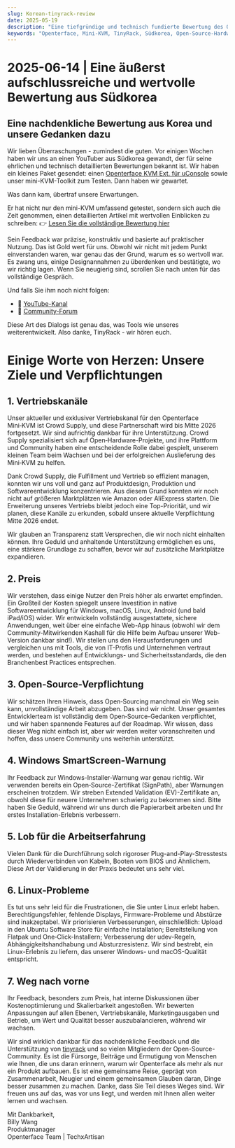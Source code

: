 ```yaml
---
slug: Korean-tinyrack-review
date: 2025-05-19
description: "Eine tiefgründige und technisch fundierte Bewertung des Openterface Mini-KVM aus der TinyRack-Community in Südkorea, gefolgt von einer transparenten und herzlichen Antwort unseres Teams. Dieser Austausch unterstreicht Feedback aus der Praxis, unser Engagement für Open Source und die gemeinsame Reise zur Verbesserung von Tools durch Community-Zusammenarbeit."
keywords: "Openterface, Mini-KVM, TinyRack, Südkorea, Open-Source-Hardware, USB KVM, Linux-Unterstützung, Community-Bewertung, ehrliches Feedback, Technik-Review, Windows KVM, Open-Hardware-Antwort, Crowd Supply, GitHub, Entwicklungs-Roadmap"
---
```


# 2025-06-14 | Eine äußerst aufschlussreiche und wertvolle Bewertung aus Südkorea

## Eine nachdenkliche Bewertung aus Korea und unsere Gedanken dazu

Wir lieben Überraschungen - zumindest die guten. Vor einigen Wochen haben wir uns an einen YouTuber aus Südkorea gewandt, der für seine ehrlichen und technisch detaillierten Bewertungen bekannt ist. Wir haben ein kleines Paket gesendet: einen [Openterface KVM Ext. für uConsole](https://shop.techxartisan.com/products/openterface-kvm-ext-for-uconsole) sowie unser mini-KVM-Toolkit zum Testen. Dann haben wir gewartet.

Was dann kam, übertraf unsere Erwartungen.

Er hat nicht nur den mini-KVM umfassend getestet, sondern sich auch die Zeit genommen, einen detaillierten Artikel mit wertvollen Einblicken zu schreiben:
👉 [Lesen Sie die vollständige Bewertung hier](https://tinyrack.kr/review/openterface)

Sein Feedback war präzise, konstruktiv und basierte auf praktischer Nutzung. Das ist Gold wert für uns. Obwohl wir nicht mit jedem Punkt einverstanden waren, war genau das der Grund, warum es so wertvoll war. Es zwang uns, einige Designannahmen zu überdenken und bestätigte, wo wir richtig lagen. Wenn Sie neugierig sind, scrollen Sie nach unten für das vollständige Gespräch.

Und falls Sie ihm noch nicht folgen:
- 🎥 [YouTube-Kanal](https://youtube.com/@tinyrack)
- 💬 [Community-Forum](https://forum.tinyrack.kr)

Diese Art des Dialogs ist genau das, was Tools wie unseres weiterentwickelt. Also danke, TinyRack - wir hören euch.

# Einige Worte von Herzen: Unsere Ziele und Verpflichtungen

## 1. Vertriebskanäle
Unser aktueller und exklusiver Vertriebskanal für den Openterface Mini‑KVM ist Crowd Supply, und diese Partnerschaft wird bis Mitte 2026 fortgesetzt. Wir sind aufrichtig dankbar für ihre Unterstützung. Crowd Supply spezialisiert sich auf Open‑Hardware-Projekte, und ihre Plattform und Community haben eine entscheidende Rolle dabei gespielt, unserem kleinen Team beim Wachsen und bei der erfolgreichen Auslieferung des Mini‑KVM zu helfen.

Dank Crowd Supply, die Fulfillment und Vertrieb so effizient managen, konnten wir uns voll und ganz auf Produktdesign, Produktion und Softwareentwicklung konzentrieren. Aus diesem Grund konnten wir noch nicht auf größeren Marktplätzen wie Amazon oder AliExpress starten. Die Erweiterung unseres Vertriebs bleibt jedoch eine Top-Priorität, und wir planen, diese Kanäle zu erkunden, sobald unsere aktuelle Verpflichtung Mitte 2026 endet.

Wir glauben an Transparenz statt Versprechen, die wir noch nicht einhalten können. Ihre Geduld und anhaltende Unterstützung ermöglichen es uns, eine stärkere Grundlage zu schaffen, bevor wir auf zusätzliche Marktplätze expandieren.

## 2. Preis
Wir verstehen, dass einige Nutzer den Preis höher als erwartet empfinden. Ein Großteil der Kosten spiegelt unsere Investition in native Softwareentwicklung für Windows, macOS, Linux, Android (und bald iPad/iOS) wider. Wir entwickeln vollständig ausgestattete, sichere Anwendungen, weit über eine einfache Web-App hinaus (obwohl wir dem Community-Mitwirkenden Kashall für die Hilfe beim Aufbau unserer Web-Version dankbar sind!). Wir stellen uns den Herausforderungen und vergleichen uns mit Tools, die von IT-Profis und Unternehmen vertraut werden, und bestehen auf Entwicklungs- und Sicherheitsstandards, die den Branchenbest Practices entsprechen.

## 3. Open-Source-Verpflichtung
Wir schätzen Ihren Hinweis, dass Open‑Sourcing manchmal ein Weg sein kann, unvollständige Arbeit abzugeben. Das sind wir nicht. Unser gesamtes Entwicklerteam ist vollständig dem Open‑Source-Gedanken verpflichtet, und wir haben spannende Features auf der Roadmap. Wir wissen, dass dieser Weg nicht einfach ist, aber wir werden weiter voranschreiten und hoffen, dass unsere Community uns weiterhin unterstützt.

## 4. Windows SmartScreen-Warnung
Ihr Feedback zur Windows-Installer-Warnung war genau richtig. Wir verwenden bereits ein Open‑Source-Zertifikat (SignPath), aber Warnungen erscheinen trotzdem. Wir streben Extended Validation (EV)-Zertifikate an, obwohl diese für neuere Unternehmen schwierig zu bekommen sind. Bitte haben Sie Geduld, während wir uns durch die Papierarbeit arbeiten und Ihr erstes Installation-Erlebnis verbessern.

## 5. Lob für die Arbeitserfahrung
Vielen Dank für die Durchführung solch rigoroser Plug-and-Play-Stresstests durch Wiederverbinden von Kabeln, Booten vom BIOS und Ähnlichem. Diese Art der Validierung in der Praxis bedeutet uns sehr viel.

## 6. Linux-Probleme
Es tut uns sehr leid für die Frustrationen, die Sie unter Linux erlebt haben. Berechtigungsfehler, fehlende Displays, Firmware-Probleme und Abstürze sind inakzeptabel. Wir priorisieren Verbesserungen, einschließlich: Upload in den Ubuntu Software Store für einfache Installation; Bereitstellung von Flatpak und One‑Click-Installern; Verbesserung der udev-Regeln, Abhängigkeitshandhabung und Absturzresistenz. Wir sind bestrebt, ein Linux-Erlebnis zu liefern, das unserer Windows- und macOS-Qualität entspricht.

## 7. Weg nach vorne
Ihr Feedback, besonders zum Preis, hat interne Diskussionen über Kostenoptimierung und Skalierbarkeit angestoßen. Wir bewerten Anpassungen auf allen Ebenen, Vertriebskanäle, Marketingausgaben und Betrieb, um Wert und Qualität besser auszubalancieren, während wir wachsen.

Wir sind wirklich dankbar für das nachdenkliche Feedback und die Unterstützung von [tinyrack](https://www.youtube.com/@tinyrack) und so vielen Mitgliedern der Open-Source-Community. Es ist die Fürsorge, Beiträge und Ermutigung von Menschen wie Ihnen, die uns daran erinnern, warum wir Openterface als mehr als nur ein Produkt aufbauen. Es ist eine gemeinsame Reise, geprägt von Zusammenarbeit, Neugier und einem gemeinsamen Glauben daran, Dinge besser zusammen zu machen. Danke, dass Sie Teil dieses Weges sind. Wir freuen uns auf das, was vor uns liegt, und werden mit Ihnen allen weiter lernen und wachsen.

Mit Dankbarkeit,  
Billy Wang  
Produktmanager  
Openterface Team | TechxArtisan